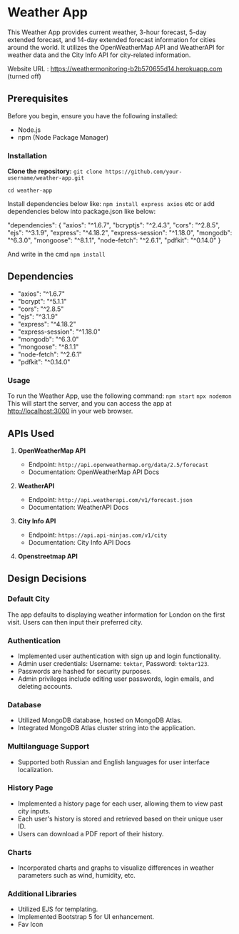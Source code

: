 # Weather App

This Weather App provides current weather, 3-hour forecast, 5-day extended forecast, and 14-day extended forecast information for cities around the world. It utilizes the OpenWeatherMap API and WeatherAPI for weather data and the City Info API for city-related information.

Website URL : https://weathermonitoring-b2b570655d14.herokuapp.com (turned off)

## Prerequisites

Before you begin, ensure you have the following installed: 
- Node.js 
- npm (Node Package Manager)

### Installation
**Clone the repository:** 
```git clone https://github.com/your-username/weather-app.git```

```cd weather-app```

Install dependencies below like:
```npm install express axios``` etc or add dependencies below into package.json like below:

"dependencies": {
    "axios": "^1.6.7",
    "bcryptjs": "^2.4.3",
    "cors": "^2.8.5",
    "ejs": "^3.1.9",
    "express": "^4.18.2",
    "express-session": "^1.18.0",
    "mongodb": "^6.3.0",
    "mongoose": "^8.1.1",
    "node-fetch": "^2.6.1",
    "pdfkit": "^0.14.0"
  }

And write in the  cmd ```npm install```


## Dependencies

- "axios": "^1.6.7"
- "bcrypt": "^5.1.1"
- "cors": "^2.8.5"
- "ejs": "^3.1.9"
- "express": "^4.18.2"
- "express-session": "^1.18.0"
- "mongodb": "^6.3.0"
- "mongoose": "^8.1.1"
- "node-fetch": "^2.6.1"
- "pdfkit": "^0.14.0"

### Usage
To run the Weather App, use the following command:
`npm start`
`npx nodemon`
This will start the server, and you can access the app at [http://localhost:3000](http://localhost:3000/) in your web browser.

## APIs Used

1.  **OpenWeatherMap API**
    
    -   Endpoint: `http://api.openweathermap.org/data/2.5/forecast`
    -   Documentation: OpenWeatherMap API Docs
2.  **WeatherAPI**
    
    -   Endpoint: `http://api.weatherapi.com/v1/forecast.json`
    -   Documentation: WeatherAPI Docs
3.  **City Info API**
    
    -   Endpoint: `https://api.api-ninjas.com/v1/city`
    -   Documentation: City Info API Docs
    
4.  **Openstreetmap API**

## Design Decisions

### Default City

The app defaults to displaying weather information for London on the first visit. Users can then input their preferred city.

### Authentication
- Implemented user authentication with sign up and login functionality.
- Admin user credentials: Username: `toktar`, Password: `toktar123`.
- Passwords are hashed for security purposes.
- Admin privileges include editing user passwords, login emails, and deleting accounts.

### Database
- Utilized MongoDB database, hosted on MongoDB Atlas.
- Integrated MongoDB Atlas cluster string into the application.

### Multilanguage Support
- Supported both Russian and English languages for user interface localization.

### History Page
- Implemented a history page for each user, allowing them to view past city inputs.
- Each user's history is stored and retrieved based on their unique user ID.
- Users can download a PDF report of their history.

### Charts
- Incorporated charts and graphs to visualize differences in weather parameters such as wind, humidity, etc.


### Additional Libraries
- Utilized EJS for templating.
- Implemented Bootstrap 5 for UI enhancement.
- Fav Icon
